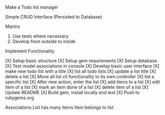 Make a Todo list manager

Simple CRUD Interface (Persisted to Database)

Mantra
1. Use tests where necessary
2. Develop from outside to inside

Implement Functionality

  [X] Setup basic structure
  [X] Setup gem requirements
  [X] Setup database
  [X] Test model associations in console
  [X] Develop basic user interface
  [X] make new todo list with a title
  [X] list all todo lists
  [X] update a list title
  [X] delete a list
  [X] Move all list cli functionality to its own controller
  [X] list a specific list
  [X] After new action, enter the list
  [X] add items to a list
  [X] edit item of a list
  [X] mark an item done of a list
  [X] delete item of a list
  [X] Update README
  [X] Build gem, install locally and test
  [X] Push to rubygems.org

Associations
  List has many items
  Item belongs to list
